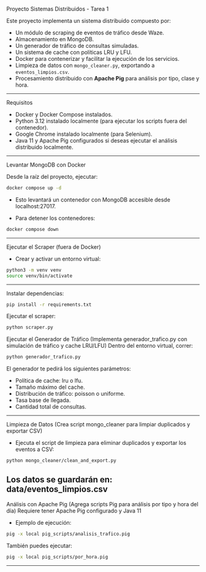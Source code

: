 Proyecto Sistemas Distribuidos - Tarea 1

Este proyecto implementa un sistema distribuido compuesto por:
- Un módulo de scraping de eventos de tráfico desde Waze.
- Almacenamiento en MongoDB.
- Un generador de tráfico de consultas simuladas.
- Un sistema de cache con políticas LRU y LFU.
- Docker para contenerizar y facilitar la ejecución de los servicios.
- Limpieza de datos con `mongo_cleaner.py`, exportando a `eventos_limpios.csv`.
- Procesamiento distribuido con **Apache Pig** para análisis por tipo, clase y hora.

---

Requisitos

- Docker y Docker Compose instalados.
- Python 3.12 instalado localmente (para ejecutar los scripts fuera del contenedor).
- Google Chrome instalado localmente (para Selenium).
- Java 11 y Apache Pig configurados si deseas ejecutar el análisis distribuido localmente.

---

Levantar MongoDB con Docker

Desde la raíz del proyecto, ejecutar:

```bash
docker compose up -d
```
- Esto levantará un contenedor con MongoDB accesible desde localhost:27017.

- Para detener los contenedores:
```bash
docker compose down
```
---

Ejecutar el Scraper (fuera de Docker)
- Crear y activar un entorno virtual:
```bash
python3 -m venv venv
source venv/bin/activate
```
---
Instalar dependencias:
```bash
pip install -r requirements.txt
```
Ejecutar el scraper:
```bash
python scraper.py
```
Ejecutar el Generador de Tráfico (Implementa generador_trafico.py con simulación de tráfico y cache LRU/LFU)
Dentro del entorno virtual, correr:
```bash
python generador_trafico.py
```
El generador te pedirá los siguientes parámetros:
- Política de cache: lru o lfu.
- Tamaño máximo del cache.
- Distribución de tráfico: poisson o uniforme.
- Tasa base de llegada.
- Cantidad total de consultas.

---

Limpieza de Datos (Crea script mongo_cleaner para limpiar duplicados y exportar CSV)
- Ejecuta el script de limpieza para eliminar duplicados y exportar los eventos a CSV:
```bash
python mongo_cleaner/clean_and_export.py
```
Los datos se guardarán en: data/eventos_limpios.csv
------

Análisis con Apache Pig (Agrega scripts Pig para análisis por tipo y hora del día)
Requiere tener Apache Pig configurado y Java 11
- Ejemplo de ejecución:
```bash
pig -x local pig_scripts/analisis_trafico.pig
```
También puedes ejecutar:
```bash
pig -x local pig_scripts/por_hora.pig
```
---









